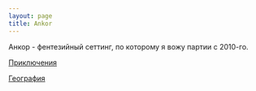 ```yaml
---
layout: page
title: Ankor
---
```


Анкор - фентезийный сеттинг, по которому я вожу партии с 2010-го.

[Приключения](/ankor/adventures.md)

[География](/ankor/geography.md) 